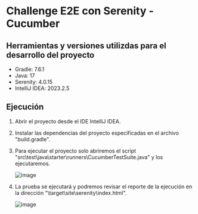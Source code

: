 # Challenge E2E con Serenity - Cucumber

## Herramientas y versiones utilizdas para el desarrollo del proyecto
- Gradle: 7.6.1
- Java: 17
- Serenity: 4.0.15
- IntelliJ IDEA: 2023.2.5

## Ejecución
1. Abrir el proyecto desde el IDE IntelliJ IDEA.
2. Instalar las dependencias del proyecto especificadas en el archivo "build.gradle".
3. Para ejecutar el proyecto solo abriremos el script "src\test\java\starter\runners\CucumberTestSuite.java" y los ejecutaremos.

   ![image](https://github.com/dbchango/ntt-challenge-serenity-E2E/assets/49067691/01ade333-ebd5-45b4-8cb1-5ae618de5423)

5. La prueba se ejecutará y podremos revisar el reporte de la ejecución en la dirección "\target\site\serenity\index.html".

   ![image](https://github.com/dbchango/ntt-challenge-serenity-E2E/assets/49067691/db0e1499-9aab-480b-8418-2a30617bfd38)

